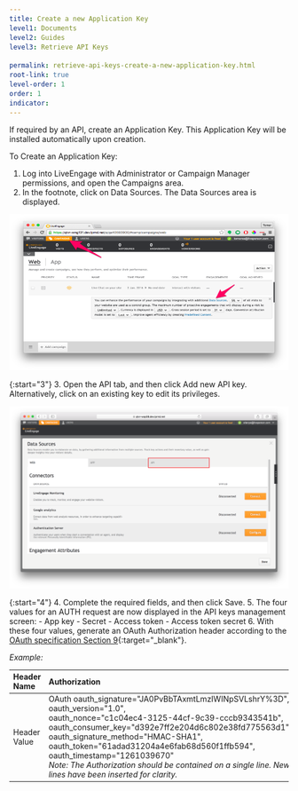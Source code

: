 ```yaml
---
title: Create a new Application Key
level1: Documents
level2: Guides
level3: Retrieve API Keys

permalink: retrieve-api-keys-create-a-new-application-key.html
root-link: true
level-order: 1
order: 1
indicator:
---
```


If required by an API, create an Application Key. This Application Key will be installed automatically upon creation.

To Create an Application Key:

1.	Log into LiveEngage with Administrator or Campaign Manager permissions, and open the Campaigns area.
2.	In the footnote, click on Data Sources. The Data Sources area is displayed.

![Campaigns](img/campaigns.png)

{:start="3"}
3.	Open the API tab, and then click Add new API key. Alternatively, click on an existing key to edit its privileges.

![DataSourcesAPI](img/datasourcesapi.png)

{:start="4"}
4.	Complete the required fields, and then click Save.
5.	The four values for an AUTH request are now displayed in the API keys management screen:
	- App key
	- Secret
	- Access token
	- Access token secret
6.	With these four values, generate an OAuth Authorization header according to the [OAuth specification Section 9](https://oauth.net/core/1.0/#signing_process){:target="_blank"}.

*Example:*

| Header Name | Authorization |
| :--- | :--- |
| Header Value | OAuth   oauth_signature="JA0PvBbTAxmtLmzIWINpSVLshrY%3D", <br> oauth_version="1.0", <br> oauth_nonce="c1c04ec4-3125-44cf-9c39-cccb9343541b", <br> oauth_consumer_key="d392e7ff2e204d6c802e38fd775563d1", <br> oauth_signature_method="HMAC-SHA1", <br> oauth_token="61adad31204a4e6fab68d560f1ffb594", <br> oauth_timestamp="1261039670" <br> *Note: The Authorization should be contained on a single line. New lines have been inserted for clarity.* |

